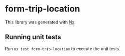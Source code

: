 # form-trip-location

This library was generated with [Nx](https://nx.dev).

## Running unit tests

Run `nx test form-trip-location` to execute the unit tests.
